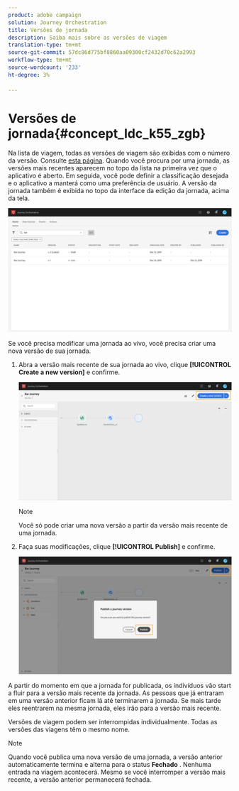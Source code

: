 ```yaml
---
product: adobe campaign
solution: Journey Orchestration
title: Versões de jornada
description: Saiba mais sobre as versões de viagem
translation-type: tm+mt
source-git-commit: 57dc86d775bf8860aa09300cf2432d70c62a2993
workflow-type: tm+mt
source-wordcount: '233'
ht-degree: 3%

---
```



# Versões de jornada{#concept_ldc_k55_zgb}

Na lista de viagem, todas as versões de viagem são exibidas com o número da versão. Consulte [esta página](../building-journeys/using-the-journey-designer.md). Quando você procura por uma jornada, as versões mais recentes aparecem no topo da lista na primeira vez que o aplicativo é aberto. Em seguida, você pode definir a classificação desejada e o aplicativo a manterá como uma preferência de usuário. A versão da jornada também é exibida no topo da interface da edição da jornada, acima da tela.

![](../assets/journeyversions1.png)

Se você precisa modificar uma jornada ao vivo, você precisa criar uma nova versão de sua jornada.

1. Abra a versão mais recente de sua jornada ao vivo, clique **[!UICONTROL Create a new version]** e confirme.

   ![](../assets/journeyversions2.png)

   >[!NOTE]
   >
   >Você só pode criar uma nova versão a partir da versão mais recente de uma jornada.

1. Faça suas modificações, clique **[!UICONTROL Publish]** e confirme.

   ![](../assets/journeyversions3.png)

A partir do momento em que a jornada for publicada, os indivíduos vão start a fluir para a versão mais recente da jornada. As pessoas que já entraram em uma versão anterior ficam lá até terminarem a jornada. Se mais tarde eles reentrarem na mesma jornada, eles irão para a versão mais recente.

Versões de viagem podem ser interrompidas individualmente. Todas as versões das viagens têm o mesmo nome.

>[!NOTE]
>
>Quando você publica uma nova versão de uma jornada, a versão anterior automaticamente termina e alterna para o status **Fechado** . Nenhuma entrada na viagem acontecerá. Mesmo se você interromper a versão mais recente, a versão anterior permanecerá fechada.
